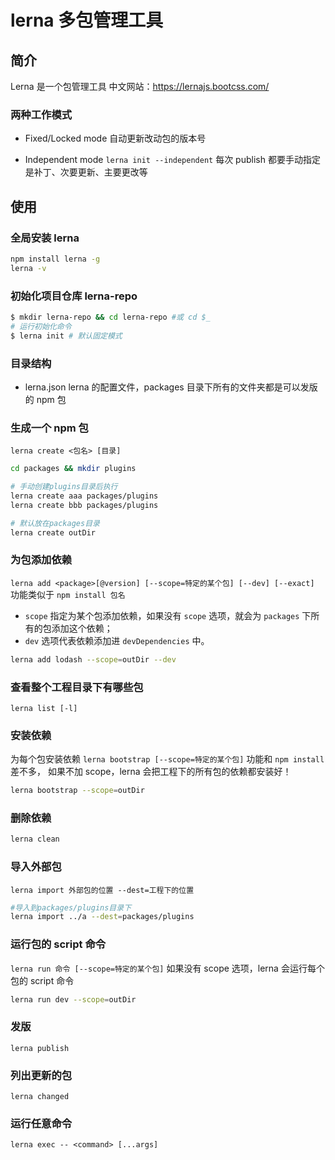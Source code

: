 # lerna 多包管理工具

## 简介

Lerna 是一个包管理工具
中文网站：<https://lernajs.bootcss.com/>

### 两种工作模式

- Fixed/Locked mode
  自动更新改动包的版本号

- Independent mode
  `lerna init --independent`
  每次 publish 都要手动指定是补丁、次要更新、主要更改等

## 使用

### 全局安装 lerna

```bash
npm install lerna -g
lerna -v
```

### 初始化项目仓库 lerna-repo

```bash
$ mkdir lerna-repo && cd lerna-repo #或 cd $_
# 运行初始化命令
$ lerna init # 默认固定模式
```

### 目录结构

- lerna.json
  lerna 的配置文件，packages 目录下所有的文件夹都是可以发版的 npm 包

### 生成一个 npm 包

`lerna create <包名> [目录]`

```bash
cd packages && mkdir plugins

# 手动创建plugins目录后执行
lerna create aaa packages/plugins
lerna create bbb packages/plugins

# 默认放在packages目录
lerna create outDir
```

### 为包添加依赖

`lerna add <package>[@version] [--scope=特定的某个包] [--dev] [--exact]`
功能类似于 `npm install 包名`

- `scope` 指定为某个包添加依赖，如果没有 `scope` 选项，就会为 `packages` 下所有的包添加这个依赖；
- `dev` 选项代表依赖添加进 `devDependencies` 中。

```bash
lerna add lodash --scope=outDir --dev
```

### 查看整个工程目录下有哪些包

`lerna list [-l]`

### 安装依赖

为每个包安装依赖
`lerna bootstrap [--scope=特定的某个包]` 功能和 `npm install` 差不多，
如果不加 scope，lerna 会把工程下的所有包的依赖都安装好！

```bash
lerna bootstrap --scope=outDir
```

### 删除依赖

```bash
lerna clean
```

### 导入外部包

`lerna import 外部包的位置 --dest=工程下的位置`

```bash
#导入到packages/plugins目录下
lerna import ../a --dest=packages/plugins
```

### 运行包的 script 命令

`lerna run 命令 [--scope=特定的某个包]`
如果没有 scope 选项，lerna 会运行每个包的 script 命令

```bash
lerna run dev --scope=outDir
```

### 发版

`lerna publish`

### 列出更新的包

`lerna changed`

### 运行任意命令

`lerna exec -- <command> [...args]`
